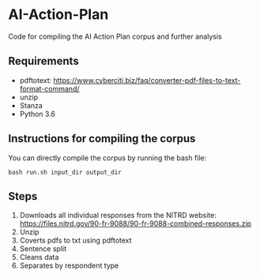 # AI-Action-Plan
Code for compiling the AI Action Plan corpus and further analysis

## Requirements
- pdftotext: https://www.cyberciti.biz/faq/converter-pdf-files-to-text-format-command/
- unzip
- Stanza 
- Python 3.6


## Instructions for compiling the corpus
You can directly compile the corpus by running the bash file:

``` bash run.sh input_dir output_dir ```

## Steps
1. Downloads all individual responses from the NITRD website: https://files.nitrd.gov/90-fr-9088/90-fr-9088-combined-responses.zip
2. Unzip
3. Coverts pdfs to txt using pdftotext
4. Sentence split
5. Cleans data
6. Separates by respondent type
